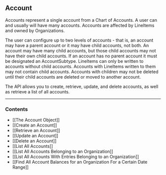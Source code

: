 ## Account
Accounts represent a single account from a Chart of Accounts. A user can and usually will have many accounts. Accounts are affected by LineItems and owned by Organizations. 

The user can configure up to two levels of accounts - that is, an account may have a parent account or it may have child accounts, not both. An account may have many child accounts, but those child accounts may not have their own child accounts. If an account has no parent account it must be designated an AccountSubtype.
LineItems can only be written to accounts without child accounts. Accounts with LineItems written to them may not contain child accounts. Accounts with children may not be deleted until their child accounts are deleted or moved to another account.

The API allows you to create, retrieve, update, and delete accounts, as well as retrieve a list of all accounts. 
___
### Contents
- [[The Account Object]]
- [[Create an Account]]
- [[Retrieve an Account]]
- [[Update an Account]]
- [[Delete an Account]]
- [[List All Accounts]]
- [[List All Accounts Belonging to an Organization]]
- [[List All Accounts With Entries Belonging to an Organization]]
- [[Find All Account Balances for an Organization For a Certain Date Range]]
